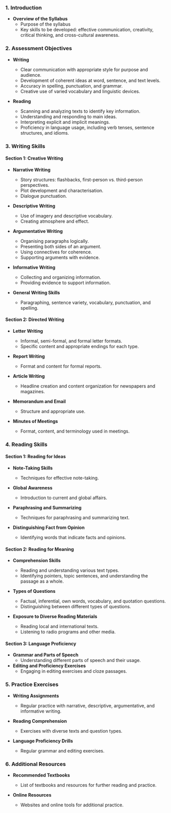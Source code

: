 ### 1. Introduction

- **Overview of the Syllabus**
    - Purpose of the syllabus
    - Key skills to be developed: effective communication, creativity, critical thinking, and cross-cultural awareness.

### 2. Assessment Objectives

- **Writing**
    
    - Clear communication with appropriate style for purpose and audience.
    - Development of coherent ideas at word, sentence, and text levels.
    - Accuracy in spelling, punctuation, and grammar.
    - Creative use of varied vocabulary and linguistic devices.
- **Reading**
    
    - Scanning and analyzing texts to identify key information.
    - Understanding and responding to main ideas.
    - Interpreting explicit and implicit meanings.
    - Proficiency in language usage, including verb tenses, sentence structures, and idioms.

### 3. Writing Skills

#### Section 1: Creative Writing

- **Narrative Writing**
    
    - Story structures: flashbacks, first-person vs. third-person perspectives.
    - Plot development and characterisation.
    - Dialogue punctuation.
- **Descriptive Writing**
    
    - Use of imagery and descriptive vocabulary.
    - Creating atmosphere and effect.
- **Argumentative Writing**
    
    - Organising paragraphs logically.
    - Presenting both sides of an argument.
    - Using connectives for coherence.
    - Supporting arguments with evidence.
- **Informative Writing**
    
    - Collecting and organizing information.
    - Providing evidence to support information.
- **General Writing Skills**
    
    - Paragraphing, sentence variety, vocabulary, punctuation, and spelling.

#### Section 2: Directed Writing

- **Letter Writing**
    
    - Informal, semi-formal, and formal letter formats.
    - Specific content and appropriate endings for each type.
- **Report Writing**
    
    - Format and content for formal reports.
- **Article Writing**
    
    - Headline creation and content organization for newspapers and magazines.
- **Memorandum and Email**
    
    - Structure and appropriate use.
- **Minutes of Meetings**
    
    - Format, content, and terminology used in meetings.

### 4. Reading Skills

#### Section 1: Reading for Ideas

- **Note-Taking Skills**
    
    - Techniques for effective note-taking.
- **Global Awareness**
    
    - Introduction to current and global affairs.
- **Paraphrasing and Summarizing**
    
    - Techniques for paraphrasing and summarizing text.
- **Distinguishing Fact from Opinion**
    
    - Identifying words that indicate facts and opinions.

#### Section 2: Reading for Meaning

- **Comprehension Skills**
    
    - Reading and understanding various text types.
    - Identifying pointers, topic sentences, and understanding the passage as a whole.
- **Types of Questions**
    
    - Factual, inferential, own words, vocabulary, and quotation questions.
    - Distinguishing between different types of questions.
- **Exposure to Diverse Reading Materials**
    
    - Reading local and international texts.
    - Listening to radio programs and other media.

#### Section 3: Language Proficiency

- **Grammar and Parts of Speech**
    - Understanding different parts of speech and their usage.
- **Editing and Proficiency Exercises**
    - Engaging in editing exercises and cloze passages.

### 5. Practice Exercises

- **Writing Assignments**
    
    - Regular practice with narrative, descriptive, argumentative, and informative writing.
- **Reading Comprehension**
    
    - Exercises with diverse texts and question types.
- **Language Proficiency Drills**
    
    - Regular grammar and editing exercises.

### 6. Additional Resources

- **Recommended Textbooks**
    
    - List of textbooks and resources for further reading and practice.
- **Online Resources**
    
    - Websites and online tools for additional practice.